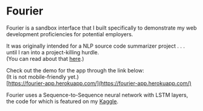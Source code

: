 # Fourier
Fourier is a sandbox interface that I built specifically to demonstrate my web development proficiencies for potential employers.

It was originally intended for a NLP source code summarizer project . . . until I ran into a project-killing hurdle.\
(You can read about that [here](https://github.com/cf7/Fourier/blob/main/docs/original_README.md).)

Check out the demo for the app through the link below:\
(It is not mobile-friendly yet.)\
[https://fourier-app.herokuapp.com/](https://fourier-app.herokuapp.com/)

Fourier uses a Sequence-to-Sequence neural network with LSTM layers, the code for which is featured on my [Kaggle](https://www.kaggle.com/cf1111/fourier4).
